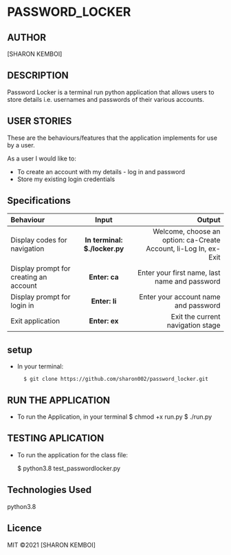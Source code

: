# PASSWORD_LOCKER

## AUTHOR
 [SHARON KEMBOI]

## DESCRIPTION
Password Locker is a terminal run python application that allows users to store details i.e. usernames and passwords of their various accounts.

## USER STORIES
These are the behaviours/features that the application implements for use by a user.

As a user I would like to:
* To create an account with my details - log in and password
* Store my existing login credentials

## Specifications
| Behaviour | Input | Output |
| :---------------- | :---------------: | ------------------: |
| Display codes for navigation | **In terminal: $./locker.py** | Welcome, choose an option: ca-Create Account, li-Log In, ex-Exit |
| Display prompt for creating an account | **Enter: ca** | Enter your first name, last name and password |
| Display prompt for login in | **Enter: li** | Enter your account name and password |
| Exit application | **Enter: ex** | Exit the current navigation stage |

## setup

* In your terminal:
        
        $ git clone https://github.com/sharon002/password_locker.git
       
## RUN THE APPLICATION
* To run the Application, in your terminal
  $ chmod +x run.py
  $ ./run.py

## TESTING APLICATION
* To run the application for the class file:
   
    $ python3.8 test_passwordlocker.py 

## Technologies Used
python3.8

## Licence
MIT &copy;2021 [SHARON KEMBOI]
